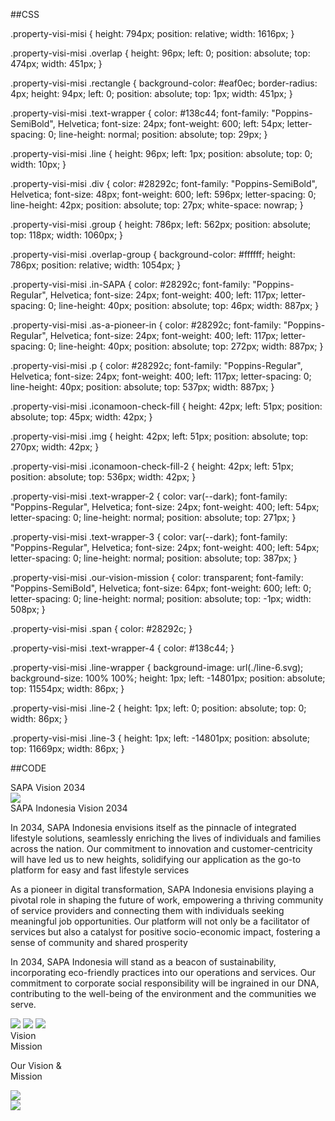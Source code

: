 ##CSS

.property-visi-misi {
  height: 794px;
  position: relative;
  width: 1616px;
}

.property-visi-misi .overlap {
  height: 96px;
  left: 0;
  position: absolute;
  top: 474px;
  width: 451px;
}

.property-visi-misi .rectangle {
  background-color: #eaf0ec;
  border-radius: 4px;
  height: 94px;
  left: 0;
  position: absolute;
  top: 1px;
  width: 451px;
}

.property-visi-misi .text-wrapper {
  color: #138c44;
  font-family: "Poppins-SemiBold", Helvetica;
  font-size: 24px;
  font-weight: 600;
  left: 54px;
  letter-spacing: 0;
  line-height: normal;
  position: absolute;
  top: 29px;
}

.property-visi-misi .line {
  height: 96px;
  left: 1px;
  position: absolute;
  top: 0;
  width: 10px;
}

.property-visi-misi .div {
  color: #28292c;
  font-family: "Poppins-SemiBold", Helvetica;
  font-size: 48px;
  font-weight: 600;
  left: 596px;
  letter-spacing: 0;
  line-height: 42px;
  position: absolute;
  top: 27px;
  white-space: nowrap;
}

.property-visi-misi .group {
  height: 786px;
  left: 562px;
  position: absolute;
  top: 118px;
  width: 1060px;
}

.property-visi-misi .overlap-group {
  background-color: #ffffff;
  height: 786px;
  position: relative;
  width: 1054px;
}

.property-visi-misi .in-SAPA {
  color: #28292c;
  font-family: "Poppins-Regular", Helvetica;
  font-size: 24px;
  font-weight: 400;
  left: 117px;
  letter-spacing: 0;
  line-height: 40px;
  position: absolute;
  top: 46px;
  width: 887px;
}

.property-visi-misi .as-a-pioneer-in {
  color: #28292c;
  font-family: "Poppins-Regular", Helvetica;
  font-size: 24px;
  font-weight: 400;
  left: 117px;
  letter-spacing: 0;
  line-height: 40px;
  position: absolute;
  top: 272px;
  width: 887px;
}

.property-visi-misi .p {
  color: #28292c;
  font-family: "Poppins-Regular", Helvetica;
  font-size: 24px;
  font-weight: 400;
  left: 117px;
  letter-spacing: 0;
  line-height: 40px;
  position: absolute;
  top: 537px;
  width: 887px;
}

.property-visi-misi .iconamoon-check-fill {
  height: 42px;
  left: 51px;
  position: absolute;
  top: 45px;
  width: 42px;
}

.property-visi-misi .img {
  height: 42px;
  left: 51px;
  position: absolute;
  top: 270px;
  width: 42px;
}

.property-visi-misi .iconamoon-check-fill-2 {
  height: 42px;
  left: 51px;
  position: absolute;
  top: 536px;
  width: 42px;
}

.property-visi-misi .text-wrapper-2 {
  color: var(--dark);
  font-family: "Poppins-Regular", Helvetica;
  font-size: 24px;
  font-weight: 400;
  left: 54px;
  letter-spacing: 0;
  line-height: normal;
  position: absolute;
  top: 271px;
}

.property-visi-misi .text-wrapper-3 {
  color: var(--dark);
  font-family: "Poppins-Regular", Helvetica;
  font-size: 24px;
  font-weight: 400;
  left: 54px;
  letter-spacing: 0;
  line-height: normal;
  position: absolute;
  top: 387px;
}

.property-visi-misi .our-vision-mission {
  color: transparent;
  font-family: "Poppins-SemiBold", Helvetica;
  font-size: 64px;
  font-weight: 600;
  left: 0;
  letter-spacing: 0;
  line-height: normal;
  position: absolute;
  top: -1px;
  width: 508px;
}

.property-visi-misi .span {
  color: #28292c;
}

.property-visi-misi .text-wrapper-4 {
  color: #138c44;
}

.property-visi-misi .line-wrapper {
  background-image: url(./line-6.svg);
  background-size: 100% 100%;
  height: 1px;
  left: -14801px;
  position: absolute;
  top: 11554px;
  width: 86px;
}

.property-visi-misi .line-2 {
  height: 1px;
  left: 0;
  position: absolute;
  top: 0;
  width: 86px;
}

.property-visi-misi .line-3 {
  height: 1px;
  left: -14801px;
  position: absolute;
  top: 11669px;
  width: 86px;
}


##CODE
<!DOCTYPE html>
<html>
  <head>
    <meta charset="utf-8" />
    <link rel="stylesheet" href="globals.css" />
    <link rel="stylesheet" href="styleguide.css" />
    <link rel="stylesheet" href="style.css" />
  </head>
  <body>
    <div class="property-visi-misi">
      <div class="overlap">
        <div class="rectangle"></div>
        <div class="text-wrapper">SAPA Vision 2034</div>
        <img class="line" src="img/line-8.svg" />
      </div>
      <div class="div">SAPA Indonesia Vision 2034</div>
      <div class="group">
        <div class="overlap-group">
          <p class="in-SAPA">
            In 2034, SAPA Indonesia envisions itself as the pinnacle of integrated <br />lifestyle solutions, seamlessly
            enriching the lives of individuals and families across the nation. Our commitment to innovation and
            customer-centricity will have led us to new heights, solidifying our application as the go-to platform for
            easy and fast lifestyle services
          </p>
          <p class="as-a-pioneer-in">
            As a pioneer in digital transformation, SAPA Indonesia envisions playing a <br />pivotal role in shaping the
            future of work, empowering a thriving community of service providers and connecting them with individuals
            seeking meaningful job opportunities. Our platform will not only be a facilitator of services but also a
            catalyst for positive socio-economic impact, fostering a sense of community and shared prosperity
          </p>
          <p class="p">
            In 2034, SAPA Indonesia will stand as a beacon of sustainability, <br />incorporating eco-friendly practices
            into our operations and services. Our commitment to corporate social responsibility will be ingrained in our
            DNA, contributing to the well-being of the environment and the communities we serve.
          </p>
          <img class="iconamoon-check-fill" src="img/iconamoon-check-fill-2.svg" />
          <img class="img" src="img/iconamoon-check-fill.svg" />
          <img class="iconamoon-check-fill-2" src="img/image.svg" />
        </div>
      </div>
      <div class="text-wrapper-2">Vision</div>
      <div class="text-wrapper-3">Mission</div>
      <p class="our-vision-mission">
        <span class="span">Our</span> <span class="text-wrapper-4"> Vision &amp;<br />Mission</span>
      </p>
      <div class="line-wrapper"><img class="line-2" src="img/line-9.svg" /></div>
      <img class="line-3" src="img/line-7.svg" />
    </div>
  </body>
</html>

